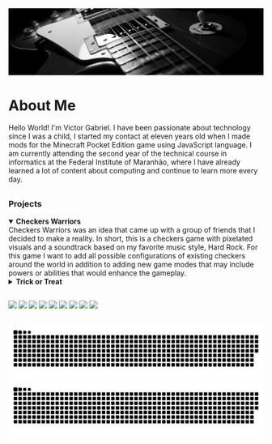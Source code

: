 <img src="banner.jpg">

# About Me
Hello World! I'm Victor Gabriel. I have been passionate about technology since I was a child, I started my contact at eleven years old when I made mods for the Minecraft Pocket Edition game using JavaScript language. I am currently attending the second year of the technical course in informatics at the Federal Institute of Maranhão, where I have already learned a lot of content about computing and continue to learn more every day.

##

### Projects

<details open>
  <summary><strong>Checkers Warriors</strong></summary>
  Checkers Warriors was an idea that came up with a group of friends that I decided to make a reality. In short, this is a checkers game with pixelated visuals and a soundtrack based on my favorite music style, Hard Rock. For this game I want to add all possible configurations of existing checkers around the world in addition to adding new game modes that may include powers or abilities that would enhance the gameplay.
</details>

<details>
  <summary><strong>Trick or Treat</strong></summary>
  Trick-or-Treat was a small project developed for my institute's Halloween event for a dynamic game, in which each person would have a single chance to randomly choose an option. In the case of the good option, the person would win some sweets, but in the case of the bad option, the person would pay a challenge chosen by the judge.
</details>

##
<div>
  <img src="https://img.shields.io/badge/HTML5-E34F26?style=for-the-badge&logo=html5&logoColor=white">
  <img src="https://img.shields.io/badge/CSS3-1572B6?style=for-the-badge&logo=css3&logoColor=white">
  <img src="https://img.shields.io/badge/JavaScript-323330?style=for-the-badge&logo=javascript&logoColor=F7DF1E">
  <img src="https://img.shields.io/badge/Node.js-43853D?style=for-the-badge&logo=node.js&logoColor=white">
  <img src="https://img.shields.io/badge/TypeScript-007ACC?style=for-the-badge&logo=typescript&logoColor=white">
  <img src="https://img.shields.io/badge/C-00599C?style=for-the-badge&logo=c&logoColor=white">
  <img src="https://img.shields.io/badge/VBA-217346?style=for-the-badge&logo=microsoft-excel&logoColor=white">
  <img src="https://img.shields.io/badge/Java-CA4245?style=for-the-badge&logo=openjdk&logoColor=white">
  <img src="https://img.shields.io/badge/Git-F05032.svg?style=for-the-badge&logo=Git&logoColor=white">
</div>
    
##

![github contribution grid snake animation](https://raw.githubusercontent.com/Victor101106/Victor101106/output/github-contribution-grid-snake-dark.svg#gh-dark-mode-only)
![github contribution grid snake animation](https://raw.githubusercontent.com/Victor101106/Victor101106/output/github-contribution-grid-snake.svg#gh-light-mode-only)
